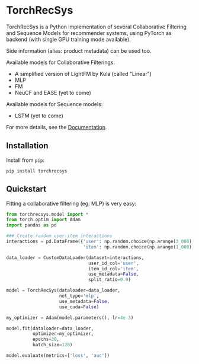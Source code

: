 # TorchRecSys

TorchRecSys is a Python implementation of several Collaborative Filtering and Sequence Models for recommender systems, using PyTorch as backend (with single GPU training mode available).

Side information (alias: product metadata) can be used too. 

Available models for Collaborative Filterings:
* A simplified version of LightFM by Kula (called "Linear")
* MLP
* FM
* NeuCF and EASE (yet to come) 

Available models for Sequence models:
* LSTM (yet to come)

For more details, see the [Documentation]().

## Installation
Install from `pip`:
```
pip install torchrecsys
```


## Quickstart
Fitting a collaborative filtering (eg: MLP) is very easy:
```python
from torchrecsys.model import *
from torch.optim import Adam
import pandas as pd

### Create random user-item interactions
interactions = pd.DataFrame({'user': np.random.choice(np.arange(3_000), size=100_000),
                             'item': np.random.choice(np.arange(1_000), size=100_000)})

data_loader = CustomDataLoader(dataset=interactions,
                               user_id_col='user',
                               item_id_col='item',
                               use_metadata=False,
                               split_ratio=0.9)

model = TorchRecSys(dataloader=data_loader,
                    net_type='mlp',
                    use_metadata=False,
                    use_cuda=False)

my_optimizer = Adam(model.parameters(), lr=4e-3)

model.fit(dataloader=data_loader, 
          optimizer=my_optimizer, 
          epochs=30,
          batch_size=128)

model.evaluate(metrics=['loss', 'auc'])          
```